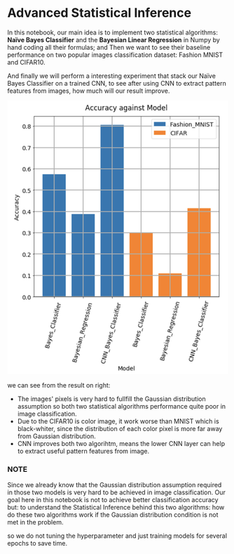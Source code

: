 # Advanced Statistical Inference

In this notebook, our main idea is to implement two statistical algorithms: **Naïve Bayes Classifier** and the **Bayesian Linear Regression** in Numpy by hand coding all their formulas; and Then we want to see their baseline performance on two popular images classification dataset: Fashion MNIST and CIFAR10. 

And finally we will perform a interesting experiment that stack our Naïve Bayes Classifier on a trained CNN, to see after using CNN to extract pattern features from images, how much will our result improve.



<p align="center">
<img src="images/result_img.png" width="640">
</p>


we can see from the result on right:
 * The images' pixels is very hard to fullfill the Gaussian distribution assumption so both two statistical algorithms performance quite poor in image classification.
 * Due to the CIFAR10 is color image, it work worse than MNIST which is black-whiter, since the distribution of each color pixel is more far away from Gaussian distribution.
 * CNN improves both two algorihtm, means the lower CNN layer can help to extract useful pattern features from image.



### NOTE
Since we already know that the Gaussian distribution assumption required in those two models is very hard to be achieved in image classification. Our goal here in this notebook is not to achieve better classification accuracy but: to understand the Statistical Inference behind this two algorithms: how do these two algorithms work if the Gaussian distribution condition is not met in the problem.

so we do not tuning the hyperparameter and just training models for several epochs to save time.








